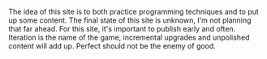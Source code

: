 The idea of this site is to both practice programming techniques and to put up some content. The final state of this site is unknown, I'm not planning that far ahead. For this site, it's important to publish early and often. Iteration is the name of the game, incremental upgrades and unpolished content will add up. Perfect should not be the enemy of good.